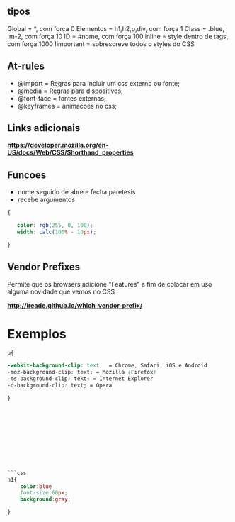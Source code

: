 ## tipos

Global = *, com força 0
Elementos = h1,h2,p,div, com força 1
Class = .blue, .m-2, com força 10
ID = #nome, com força 100
inline = style dentro de tags, com força 1000
!important = sobrescreve todos o styles do CSS

## At-rules

- @import = Regras para incluir um css externo ou fonte;
- @media = Regras para dispositivos;
- @font-face = fontes externas;
- @keyframes = animacoes no css;


## Links adicionais

**https://developer.mozilla.org/en-US/docs/Web/CSS/Shorthand_properties**

## Funcoes 

* nome seguido de abre e fecha paretesis
* recebe argumentos

```css
{

   color: rgb(255, 0, 100);
   width: calc(100% - 10px);

}
```

## Vendor Prefixes

Permite que os browsers adicione "Features"
a fim de colocar em uso alguma novidade que vemos no CSS

**http://ireade.github.io/which-vendor-prefix/**

# Exemplos

```css
p{

-webkit-background-clip: text;  = Chrome, Safari, iOS e Android
-moz-background-clip: text; = Mozilla (Firefox)
-ms-background-clip: text; = Internet Explorer
-o-background-clip: text; = Opera

}











```css
h1{
    color:blue
    font-size:60px;
    background:gray;

}

```